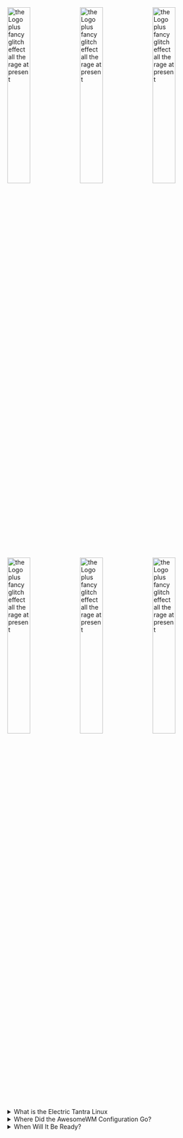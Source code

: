 
<div style="inline-block">
<img src="https://github.com/the-Electric-Tantra-Linux/.github/blob/main/profile/logo.gif?raw=true" alt="the Logo plus fancy glitch effect all the rage at present" width="32%" />
  <img src="https://github.com/the-Electric-Tantra-Linux/.github/blob/main/profile/logo.gif?raw=true" alt="the Logo plus fancy glitch effect all the rage at present" width="32%" />
  <img src="https://github.com/the-Electric-Tantra-Linux/.github/blob/main/profile/logo.gif?raw=true" alt="the Logo plus fancy glitch effect all the rage at present" width="32%" />
  <br/>
  <img src="https://github.com/the-Electric-Tantra-Linux/.github/blob/main/profile/logo.gif?raw=true" alt="the Logo plus fancy glitch effect all the rage at present" width="32%" />
  <img src="https://github.com/the-Electric-Tantra-Linux/.github/blob/main/profile/logo.gif?raw=true" alt="the Logo plus fancy glitch effect all the rage at present" width="32%" />
  <img src="https://github.com/the-Electric-Tantra-Linux/.github/blob/main/profile/logo.gif?raw=true" alt="the Logo plus fancy glitch effect all the rage at present" width="32%" />
  <br/>

  
  <details>
  <summary>
What is the Electric Tantra Linux
  </summary>
    <p>My dotfiles, aka Linux configuration. which I am working on packaging together inside an ISO for easy distribution to interested 3rd parties. </p>
    <p>While finishing that up, I have moved all of my dotfiles to the present organization as a means of organizing my projects using the built in organization functionality provided by Github.</p>
    

</details>

  

<details>
  <summary>
Where Did the AwesomeWM Configuration Go?
  </summary>

<p> For now, it is set to private. When it is ready it will be made public again. </p>
  <p> When it is done, feature branches will mark Reddit posts, such as to enable those in the future looking for an old configuration to find it without sorting through a bunch of junk in the configuration itself. </p>

</details>


  
<details>
  <summary>
When Will It Be Ready?
  </summary>
  <p> Soon I hope... </p>
  <p>This project has required a lot of research and experimentation in order to acheive a functional state, thus it has at times dragged on due to new configuratons to pick apart and my perfectionism, since its my daily driver I have let my perfectionism run free with it.</p>
</details>


  
